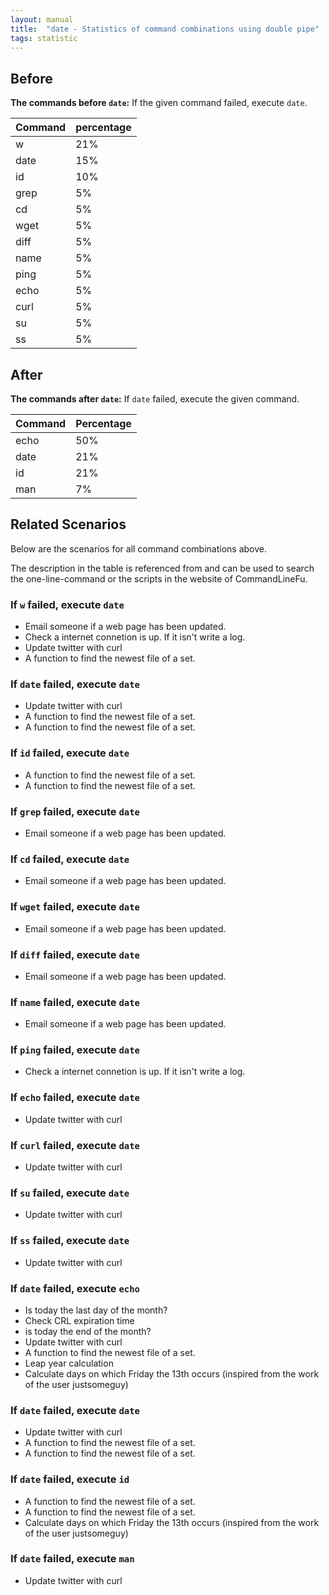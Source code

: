 ```yaml
---
layout: manual
title:  "date - Statistics of command combinations using double pipe"
tags: statistic
---
```


## Before

__The commands before `date`:__ If the given command failed, execute `date`.

| Command | percentage |
|--------|--------|
| w | 21% |
| date | 15% |
| id | 10% |
| grep | 5% |
| cd | 5% |
| wget | 5% |
| diff | 5% |
| name | 5% |
| ping | 5% |
| echo | 5% |
| curl | 5% |
| su | 5% |
| ss | 5% |



## After

__The commands after `date`:__ If `date` failed, execute the given command.

| Command | Percentage | 
|-------|--------|
| echo | 50% |
| date | 21% |
| id | 21% |
| man | 7% |



## Related Scenarios

Below are the scenarios for all command combinations above.

The description in the table is referenced from and can be used to search the one-line-command or the scripts in the website of CommandLineFu.


### If `w` failed, execute `date`

- Email someone if a web page has been updated.
- Check a internet connetion is up. If it isn't write a log.
- Update twitter with curl
- A function to find the newest file of a set.

            
### If `date` failed, execute `date`

- Update twitter with curl
- A function to find the newest file of a set.
- A function to find the newest file of a set.

            
### If `id` failed, execute `date`

- A function to find the newest file of a set.
- A function to find the newest file of a set.

            
### If `grep` failed, execute `date`

- Email someone if a web page has been updated.

            
### If `cd` failed, execute `date`

- Email someone if a web page has been updated.

            
### If `wget` failed, execute `date`

- Email someone if a web page has been updated.

            
### If `diff` failed, execute `date`

- Email someone if a web page has been updated.

            
### If `name` failed, execute `date`

- Email someone if a web page has been updated.

            
### If `ping` failed, execute `date`

- Check a internet connetion is up. If it isn't write a log.

            
### If `echo` failed, execute `date`

- Update twitter with curl

            
### If `curl` failed, execute `date`

- Update twitter with curl

            
### If `su` failed, execute `date`

- Update twitter with curl

            
### If `ss` failed, execute `date`

- Update twitter with curl

            


### If `date` failed, execute `echo`

- Is today the last day of the month?
- Check CRL expiration time
- is today the end of the month?
- Update twitter with curl
- A function to find the newest file of a set.
- Leap year calculation
- Calculate days on which Friday the 13th occurs (inspired from the work of the user justsomeguy)

            
### If `date` failed, execute `date`

- Update twitter with curl
- A function to find the newest file of a set.
- A function to find the newest file of a set.

            
### If `date` failed, execute `id`

- A function to find the newest file of a set.
- A function to find the newest file of a set.
- Calculate days on which Friday the 13th occurs (inspired from the work of the user justsomeguy)

            
### If `date` failed, execute `man`

- Update twitter with curl

            
